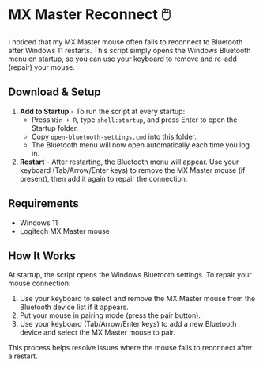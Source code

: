 # MX Master Reconnect 🖱️
I noticed that my MX Master mouse often fails to reconnect to Bluetooth after Windows 11 restarts.
This script simply opens the Windows Bluetooth menu on startup, so you can use your keyboard to remove and re-add (repair) your mouse.

## Download & Setup

1. **Add to Startup** - To run the script at every startup:
   - Press `Win + R`, type `shell:startup`, and press Enter to open the Startup folder.
   - Copy `open-bluetooth-settings.cmd` into this folder.
   - The Bluetooth menu will now open automatically each time you log in.
2. **Restart** - After restarting, the Bluetooth menu will appear. Use your keyboard (Tab/Arrow/Enter keys) to remove the MX Master mouse (if present), then add it again to repair the connection.

## Requirements
- Windows 11
- Logitech MX Master mouse

## How It Works
At startup, the script opens the Windows Bluetooth settings. To repair your mouse connection:
1. Use your keyboard to select and remove the MX Master mouse from the Bluetooth device list if it appears.
2. Put your mouse in pairing mode (press the pair button).
3. Use your keyboard (Tab/Arrow/Enter keys) to add a new Bluetooth device and select the MX Master mouse to pair.

This process helps resolve issues where the mouse fails to reconnect after a restart.